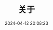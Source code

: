 ---
title: 关于
date: 2024-04-12 20:08:23
aside: false
top_img: false
background: "#f8f9fe"
comments: false
type: "about"
---